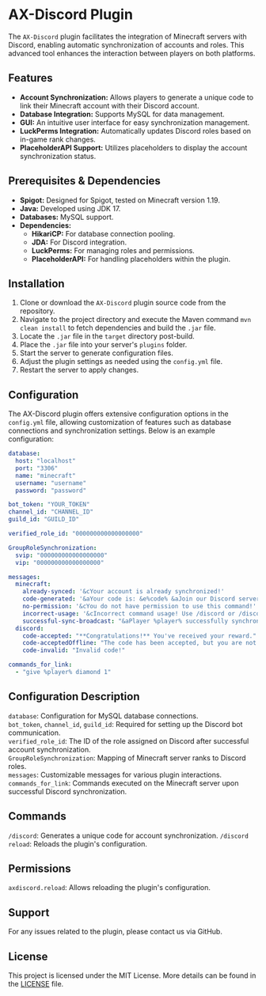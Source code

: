 # AX-Discord Plugin

The `AX-Discord` plugin facilitates the integration of Minecraft servers with Discord, enabling automatic synchronization of accounts and roles. This advanced tool enhances the interaction between players on both platforms.

## Features

- **Account Synchronization:** Allows players to generate a unique code to link their Minecraft account with their Discord account.
- **Database Integration:** Supports MySQL for data management.
- **GUI:** An intuitive user interface for easy synchronization management.
- **LuckPerms Integration:** Automatically updates Discord roles based on in-game rank changes.
- **PlaceholderAPI Support:** Utilizes placeholders to display the account synchronization status.

## Prerequisites & Dependencies

- **Spigot:** Designed for Spigot, tested on Minecraft version 1.19.
- **Java:** Developed using JDK 17.
- **Databases:** MySQL support.
- **Dependencies:**
  - **HikariCP:** For database connection pooling.
  - **JDA:** For Discord integration.
  - **LuckPerms:** For managing roles and permissions.
  - **PlaceholderAPI:** For handling placeholders within the plugin.

## Installation

1. Clone or download the `AX-Discord` plugin source code from the repository.
2. Navigate to the project directory and execute the Maven command `mvn clean install` to fetch dependencies and build the `.jar` file.
3. Locate the `.jar` file in the `target` directory post-build.
4. Place the `.jar` file into your server's `plugins` folder.
5. Start the server to generate configuration files.
6. Adjust the plugin settings as needed using the `config.yml` file.
7. Restart the server to apply changes.

## Configuration

The AX-Discord plugin offers extensive configuration options in the `config.yml` file, allowing customization of features such as database connections and synchronization settings. Below is an example configuration:

```yaml
database:
  host: "localhost"
  port: "3306"
  name: "minecraft"
  username: "username"
  password: "password"

bot_token: "YOUR_TOKEN"
channel_id: "CHANNEL_ID"
guild_id: "GUILD_ID"

verified_role_id: "000000000000000000"

GroupRoleSynchronization:
  svip: "000000000000000000"
  vip: "000000000000000000"

messages:
  minecraft:
    already-synced: '&cYour account is already synchronized!'
    code-generated: '&aYour code is: &e%code% &aJoin our Discord server &5discord.gg/YourServer &aand use your code on the channel 「」skyblock'
    no-permission: '&cYou do not have permission to use this command!'
    incorrect-usage: '&cIncorrect command usage! Use /discord or /discord reload.'
    successful-sync-broadcast: "&aPlayer %player% successfully synchronized their Discord account!"
  discord:
    code-accepted: "**Congratulations!** You've received your reward."
    code-acceptedOffline: "The code has been accepted, but you are not online on the server!"
    code-invalid: "Invalid code!"

commands_for_link:
  - "give %player% diamond 1"
```
## Configuration Description
`database`: Configuration for MySQL database connections.<br/>
`bot_token`, `channel_id`, `guild_id`: Required for setting up the Discord bot communication.<br/>
`verified_role_id`: The ID of the role assigned on Discord after successful account synchronization.<br/>
`GroupRoleSynchronization`: Mapping of Minecraft server ranks to Discord roles.<br/>
`messages`: Customizable messages for various plugin interactions.<br/>
`commands_for_link`: Commands executed on the Minecraft server upon successful Discord synchronization.<br/>

## Commands
`/discord`: Generates a unique code for account synchronization.
`/discord reload`: Reloads the plugin's configuration.


## Permissions
`axdiscord.reload`: Allows reloading the plugin's configuration.

## Support
For any issues related to the plugin, please contact us via GitHub.

## License
This project is licensed under the MIT License. More details can be found in the [LICENSE](https://github.com/KRacz0/AX-Discord/blob/master/LICENSE) file.
